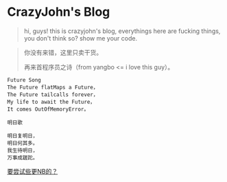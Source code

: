 
CrazyJohn's Blog
===
> hi, guys! this is crazyjohn's blog, everythings here are fucking things, you don't think so? show me your code.

> 你没有来错，这里只卖干货。
> 
> 再来首程序员之诗（from yangbo <= i love this guy）。

    Future Song
    The Future flatMaps a Future，
    The Future tailcalls forever，
    My life to await the Future，
    It comes OutOfMemoryError。

    明日歌
    
    明日复明日，
    明日何其多。
    我生待明日，
    万事成蹉跎。

[要尝试些更NB的？](http://crazyjohn.github.io)


